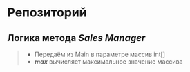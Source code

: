 # Репозиторий
## Логика метода ***Sales Manager***
>- Передаём из Main в параметре массив int[]
>- ***max*** вычисляет максимальное значение массива
